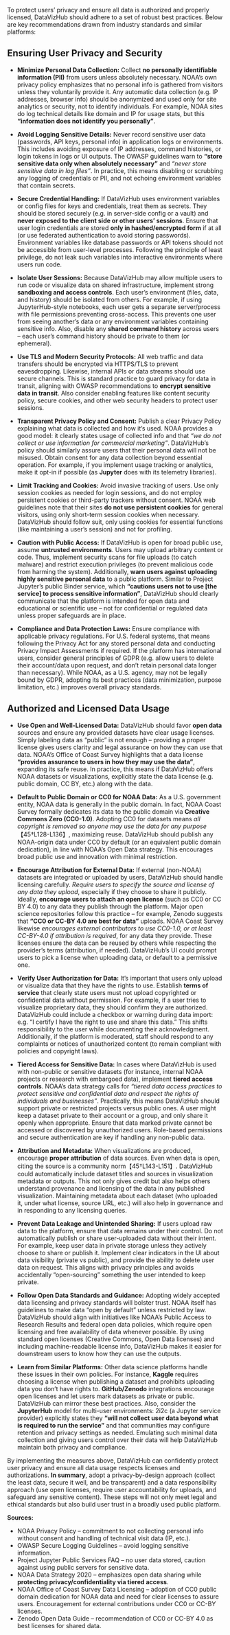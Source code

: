 To protect users’ privacy and ensure all data is authorized and properly licensed, DataVizHub should adhere to a set of robust best practices. Below are key recommendations drawn from industry standards and similar platforms:

## Ensuring User Privacy and Security

- **Minimize Personal Data Collection:** Collect **no personally identifiable information (PII)** from users unless absolutely necessary. NOAA’s own privacy policy emphasizes that no personal info is gathered from visitors unless they voluntarily provide it. Any automatic data collection (e.g. IP addresses, browser info) should be anonymized and used only for site analytics or security, not to identify individuals. For example, NOAA sites do log technical details like domain and IP for usage stats, but this **“information does not identify you personally”**.

- **Avoid Logging Sensitive Details:** Never record sensitive user data (passwords, API keys, personal info) in application logs or environments. This includes avoiding exposure of IP addresses, command histories, or login tokens in logs or UI outputs. The OWASP guidelines warn to **“store sensitive data only when absolutely necessary”** and *“never store sensitive data in log files”*. In practice, this means disabling or scrubbing any logging of credentials or PII, and not echoing environment variables that contain secrets. 

- **Secure Credential Handling:** If DataVizHub uses environment variables or config files for keys and credentials, treat them as secrets. They should be stored securely (e.g. in server-side config or a vault) and **never exposed to the client side or other users’ sessions**. Ensure that user login credentials are stored **only in hashed/encrypted form** if at all (or use federated authentication to avoid storing passwords). Environment variables like database passwords or API tokens should not be accessible from user-level processes. Following the principle of least privilege, do not leak such variables into interactive environments where users run code.

- **Isolate User Sessions:** Because DataVizHub may allow multiple users to run code or visualize data on shared infrastructure, implement strong **sandboxing and access controls**. Each user’s environment (files, data, and history) should be isolated from others. For example, if using JupyterHub-style notebooks, each user gets a separate server/process with file permissions preventing cross-access. This prevents one user from seeing another’s data or any environment variables containing sensitive info. Also, disable any **shared command history** across users – each user’s command history should be private to them (or ephemeral).

- **Use TLS and Modern Security Protocols:** All web traffic and data transfers should be encrypted via HTTPS/TLS to prevent eavesdropping. Likewise, internal APIs or data streams should use secure channels. This is standard practice to guard privacy for data in transit, aligning with OWASP recommendations to **encrypt sensitive data in transit**. Also consider enabling features like content security policy, secure cookies, and other web security headers to protect user sessions.

- **Transparent Privacy Policy and Consent:** Publish a clear Privacy Policy explaining what data is collected and how it’s used. NOAA provides a good model: it clearly states usage of collected info and that *“we do not collect or use information for commercial marketing”*. DataVizHub’s policy should similarly assure users that their personal data will not be misused. Obtain consent for any data collection beyond essential operation. For example, if you implement usage tracking or analytics, make it opt-in if possible (as **Jupyter** does with its telemetry libraries).

- **Limit Tracking and Cookies:** Avoid invasive tracking of users. Use only session cookies as needed for login sessions, and do not employ persistent cookies or third-party trackers without consent. NOAA web guidelines note that their sites **do not use persistent cookies** for general visitors, using only short-term session cookies when necessary. DataVizHub should follow suit, only using cookies for essential functions (like maintaining a user’s session) and not for profiling.

- **Caution with Public Access:** If DataVizHub is open for broad public use, assume **untrusted environments**. Users may upload arbitrary content or code. Thus, implement security scans for file uploads (to catch malware) and restrict execution privileges (to prevent malicious code from harming the system). Additionally, **warn users against uploading highly sensitive personal data** to a public platform. Similar to Project Jupyter’s public Binder service, which **“cautions users not to use [the service] to process sensitive information”**, DataVizHub should clearly communicate that the platform is intended for open data and educational or scientific use – not for confidential or regulated data unless proper safeguards are in place.

- **Compliance and Data Protection Laws:** Ensure compliance with applicable privacy regulations. For U.S. federal systems, that means following the Privacy Act for any stored personal data and conducting Privacy Impact Assessments if required. If the platform has international users, consider general principles of GDPR (e.g. allow users to delete their account/data upon request, and don’t retain personal data longer than necessary). While NOAA, as a U.S. agency, may not be legally bound by GDPR, adopting its best practices (data minimization, purpose limitation, etc.) improves overall privacy standards.

## Authorized and Licensed Data Usage

- **Use Open and Well-Licensed Data:** DataVizHub should favor **open data** sources and ensure any provided datasets have clear usage licenses. Simply labeling data as “public” is not enough – providing a proper license gives users clarity and legal assurance on how they can use that data. NOAA’s Office of Coast Survey highlights that a data license **“provides assurance to users in how they may use the data”**, expanding its safe reuse. In practice, this means if DataVizHub offers NOAA datasets or visualizations, explicitly state the data license (e.g. public domain, CC BY, etc.) along with the data.

- **Default to Public Domain or CC0 for NOAA Data:** As a U.S. government entity, NOAA data is generally in the public domain. In fact, NOAA Coast Survey formally dedicates its data to the public domain via **Creative Commons Zero (CC0-1.0)**. Adopting CC0 for datasets means *all copyright is removed so anyone may use the data for any purpose*【45†L128-L136】, maximizing reuse. DataVizHub should publish any NOAA-origin data under CC0 by default (or an equivalent public domain dedication), in line with NOAA’s Open Data strategy. This encourages broad public use and innovation with minimal restriction.

- **Encourage Attribution for External Data:** If external (non-NOAA) datasets are integrated or uploaded by users, DataVizHub should handle licensing carefully. *Require users to specify the source and license of any data they upload*, especially if they choose to share it publicly. Ideally, **encourage users to attach an open license** (such as CC0 or CC BY 4.0) to any data they publish through the platform. Major open science repositories follow this practice – for example, Zenodo suggests that **“CC0 or CC-BY 4.0 are best for data”** uploads. NOAA Coast Survey likewise *encourages external contributors to use CC0-1.0, or at least CC-BY-4.0 if attribution is required*, for any data they provide. These licenses ensure the data can be reused by others while respecting the provider’s terms (attribution, if needed). DataVizHub’s UI could prompt users to pick a license when uploading data, or default to a permissive one.

- **Verify User Authorization for Data:** It’s important that users only upload or visualize data that they have the rights to use. Establish **terms of service** that clearly state users must not upload copyrighted or confidential data without permission. For example, if a user tries to visualize proprietary data, they should confirm they are authorized. DataVizHub could include a checkbox or warning during data import: e.g. “I certify I have the right to use and share this data.” This shifts responsibility to the user while documenting their acknowledgment. Additionally, if the platform is moderated, staff should respond to any complaints or notices of unauthorized content (to remain compliant with policies and copyright laws).

- **Tiered Access for Sensitive Data:** In cases where DataVizHub is used with non-public or sensitive datasets (for instance, internal NOAA projects or research with embargoed data), implement **tiered access controls**. NOAA’s data strategy calls for *“tiered data access practices to protect sensitive and confidential data and respect the rights of individuals and businesses”*. Practically, this means DataVizHub should support private or restricted projects versus public ones. A user might keep a dataset private to their account or a group, and only share it openly when appropriate. Ensure that data marked private cannot be accessed or discovered by unauthorized users. Role-based permissions and secure authentication are key if handling any non-public data.

- **Attribution and Metadata:** When visualizations are produced, encourage **proper attribution** of data sources. Even when data is open, citing the source is a community norm【45†L143-L151】. DataVizHub could automatically include dataset titles and sources in visualization metadata or outputs. This not only gives credit but also helps others understand provenance and licensing of the data in any published visualization. Maintaining metadata about each dataset (who uploaded it, under what license, source URL, etc.) will also help in governance and in responding to any licensing queries.

- **Prevent Data Leakage and Unintended Sharing:** If users upload raw data to the platform, ensure that data remains under their control. Do not automatically publish or share user-uploaded data without their intent. For example, keep user data in private storage unless they actively choose to share or publish it. Implement clear indicators in the UI about data visibility (private vs public), and provide the ability to delete user data on request. This aligns with privacy principles and avoids accidentally “open-sourcing” something the user intended to keep private.

- **Follow Open Data Standards and Guidance:** Adopting widely accepted data licensing and privacy standards will bolster trust. NOAA itself has guidelines to make data “open by default” unless restricted by law. DataVizHub should align with initiatives like NOAA’s Public Access to Research Results and federal open data policies, which require open licensing and free availability of data whenever possible. By using standard open licenses (Creative Commons, Open Data licenses) and including machine-readable license info, DataVizHub makes it easier for downstream users to know how they can use the outputs. 

- **Learn from Similar Platforms:** Other data science platforms handle these issues in their own policies. For instance, **Kaggle** requires choosing a license when publishing a dataset and prohibits uploading data you don’t have rights to. **GitHub/Zenodo** integrations encourage open licenses and let users mark datasets as private or public. DataVizHub can mirror these best practices. Also, consider the **JupyterHub** model for multi-user environments: 2i2c (a Jupyter service provider) explicitly states they **“will not collect user data beyond what is required to run the service”** and that communities may configure retention and privacy settings as needed. Emulating such minimal data collection and giving users control over their data will help DataVizHub maintain both privacy and compliance.

By implementing the measures above, DataVizHub can confidently protect user privacy and ensure all data usage respects licenses and authorizations. **In summary**, adopt a privacy-by-design approach (collect the least data, secure it well, and be transparent) and a data responsibility approach (use open licenses, require user accountability for uploads, and safeguard any sensitive content). These steps will not only meet legal and ethical standards but also build user trust in a broadly used public platform.

**Sources:**

- NOAA Privacy Policy – commitment to not collecting personal info without consent and handling of technical visit data (IP, etc.).  
- OWASP Secure Logging Guidelines – avoid logging sensitive information.  
- Project Jupyter Public Services FAQ – no user data stored, caution against using public servers for sensitive data.  
- NOAA Data Strategy 2020 – emphasizes open data sharing while **protecting privacy/confidentiality via tiered access**.  
- NOAA Office of Coast Survey Data Licensing – adoption of CC0 public domain dedication for NOAA data and need for clear licenses to assure users. Encouragement for external contributions under CC0 or CC-BY licenses.  
- Zenodo Open Data Guide – recommendation of CC0 or CC-BY 4.0 as best licenses for shared data.
